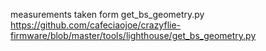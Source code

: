 measurements taken form get_bs_geometry.py
https://github.com/cafeciaojoe/crazyflie-firmware/blob/master/tools/lighthouse/get_bs_geometry.py